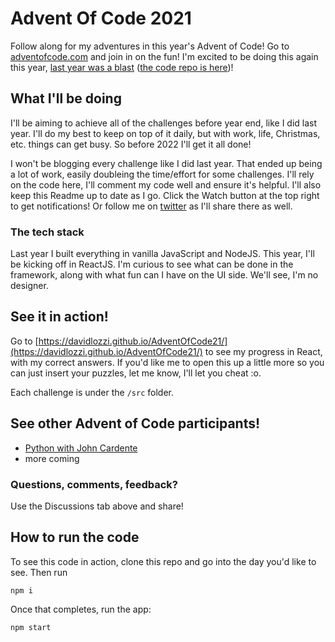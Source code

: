 # Advent Of Code 2021

Follow along for my adventures in this year's Advent of Code! Go to [adventofcode.com](https://adventofcode.com) and join in on the fun! I'm excited to be doing this again this year, [last year was a blast](https://davidlozzi.com/tag/advent-of-code/) ([the code repo is here](https://github.com/DavidLozzi/adventcode2020))! 

## What I'll be doing

I'll be aiming to achieve all of the challenges before year end, like I did last year. I'll do my best to keep on top of it daily, but with work, life, Christmas, etc. things can get busy. So before 2022 I'll get it all done!

I won't be blogging every challenge like I did last year. That ended up being a lot of work, easily doubleing the time/effort for some challenges. I'll rely on the code here, I'll comment my code well and ensure it's helpful. I'll also keep this Readme up to date as I go. Click the Watch button at the top right to get notifications! Or follow me on [twitter](https://twitter.com/davidlozzi) as I'll share there as well.

### The tech stack

Last year I built everything in vanilla JavaScript and NodeJS. This year, I'll be kicking off in ReactJS. I'm curious to see what can be done in the framework, along with what fun can I have on the UI side. We'll see, I'm no designer.

## See it in action!

Go to [https://davidlozzi.github.io/AdventOfCode21/](https://davidlozzi.github.io/AdventOfCode21/) to see my progress in React, with my correct answers. If you'd like me to open this up a little more so you can just insert your puzzles, let me know, I'll let you cheat :o.

Each challenge is under the `/src` folder.

## See other Advent of Code participants!

* [Python with John Cardente](https://github.com/jcardente/adventOfCode2021)
* more coming

### Questions, comments, feedback?

Use the Discussions tab above and share!

## How to run the code

To see this code in action, clone this repo and go into the day you'd like to see. Then run

`npm i`

Once that completes, run the app:

`npm start`

